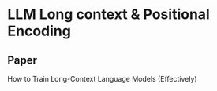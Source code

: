 
# LLM Long context & Positional Encoding

## Paper
How to Train Long-Context Language Models (Effectively)

